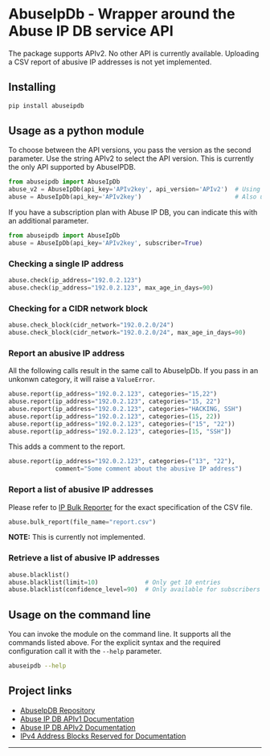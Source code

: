 # AbuseIpDb - Wrapper around the Abuse IP DB service API

The package supports APIv2.  No other API is currently available.  Uploading a
CSV report of abusive IP addresses is not yet implemented.

## Installing

```bash
pip install abuseipdb
```

## Usage as a python module

To choose between the API versions, you pass the version as the second
parameter.  Use the string APIv2 to select the API version.  This is currently
the only API supported by AbuseIPDB.

```python
from abuseipdb import AbuseIpDb
abuse_v2 = AbuseIpDb(api_key='APIv2key', api_version='APIv2')  # Using API v2
abuse = AbuseIpDb(api_key='APIv2key')                          # Also using API v2
```

If you have a subscription plan with Abuse IP DB, you can indicate this with an
additional parameter.

```python
from abuseipdb import AbuseIpDb
abuse = AbuseIpDb(api_key='APIv2key', subscriber=True)
```

### Checking a single IP address

```python
abuse.check(ip_address="192.0.2.123")
abuse.check(ip_address="192.0.2.123", max_age_in_days=90)
```

### Checking for a CIDR network block

```python
abuse.check_block(cidr_network="192.0.2.0/24")
abuse.check_block(cidr_network="192.0.2.0/24", max_age_in_days=90)
```

### Report an abusive IP address

All the following calls result in the same call to AbuseIpDb.  If you pass in
an unkonwn category, it will raise a `ValueError`.


```python
abuse.report(ip_address="192.0.2.123", categories="15,22")
abuse.report(ip_address="192.0.2.123", categories="15, 22")
abuse.report(ip_address="192.0.2.123", categories="HACKING, SSH")
abuse.report(ip_address="192.0.2.123", categories=(15, 22))
abuse.report(ip_address="192.0.2.123", categories=("15", "22"))
abuse.report(ip_address="192.0.2.123", categories=[15, "SSH"])
```

This adds a comment to the report.

```python
abuse.report(ip_address="192.0.2.123", categories=("13", "22"),
             comment="Some comment about the abusive IP address")
```

### Report a list of abusive IP addresses

Please refer to [IP Bulk Reporter](https://www.abuseipdb.com/bulk-report)
for the exact specification of the CSV file.

```python
abuse.bulk_report(file_name="report.csv")
```

**NOTE:** This is currently not implemented.

### Retrieve a list of abusive IP addresses

```python
abuse.blacklist()
abuse.blacklist(limit=10)             # Only get 10 entries
abuse.blacklist(confidence_level=90)  # Only available for subscribers
```

## Usage on the command line

You can invoke the module on the command line.  It supports all the commands
listed above.  For the explicit syntax and the required configuration call it
with the `--help` parameter.

```bash
abuseipdb --help
```

## Project links

 * [AbuseIpDB Repository](https://github.com/vsecades/AbuseIpDb "AbuseIpDB Repository")
 * [Abuse IP DB APIv1 Documentation](https://www.abuseipdb.com/api.html)
 * [Abuse IP DB APIv2 Documentation](https://docs.abuseipdb.com/)
 * [IPv4 Address Blocks Reserved for Documentation](https://tools.ietf.org/html/rfc5737)
----
